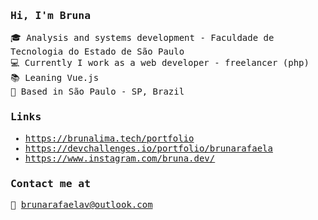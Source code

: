 
<samp>

###  Hi, I'm Bruna 

🎓 Analysis and systems development - Faculdade de Tecnologia do Estado de São Paulo <br />
💻 Currently I work as a web developer - freelancer (php)<br />
📚 Leaning Vue.js <br />
📍 Based in São Paulo - SP, Brazil <br />

### Links 

- https://brunalima.tech/portfolio <br />
- https://devchallenges.io/portfolio/brunarafaela <br />
- https://www.instagram.com/bruna.dev/

### Contact me at

📧 brunarafaelav@outlook.com
</samp>
